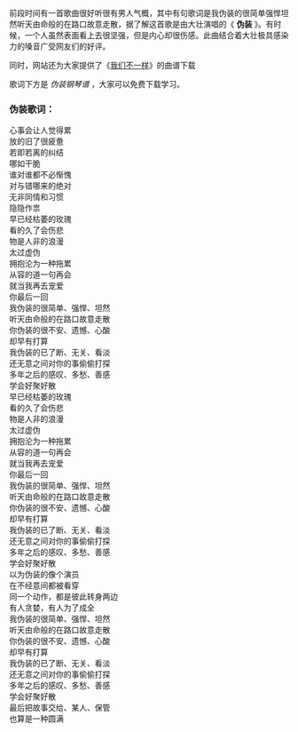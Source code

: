 

前段时间有一首歌曲很好听很有男人气概，其中有句歌词是我伪装的很简单强悍坦然听天由命般的在路口故意走散，据了解这首歌是由大壮演唱的《 **伪装**
》。有时候，一个人虽然表面看上去很坚强，但是内心却很伤感。此曲结合着大壮极具感染力的嗓音广受网友们的好评。

同时，网站还为大家提供了《[我们不一样](Music-8758-我们不一样-大壮.html "我们不一样")》的曲谱下载

歌词下方是 _伪装钢琴谱_ ，大家可以免费下载学习。

### 伪装歌词：

心事会让人觉得累  
放的旧了很疲惫  
若即若离的纠结  
哪如干脆  
谁对谁都不必惭愧  
对与错哪来的绝对  
无非同情和习惯  
隐隐作祟  
早已经枯萎的玫瑰  
看的久了会伤悲  
物是人非的浪漫  
太过虚伪  
拥抱沦为一种拖累  
从容的道一句再会  
就当我再去宠爱  
你最后一回  
我伪装的很简单、强悍、坦然  
听天由命般的在路口故意走散  
你伪装的很不安、遗憾、心酸  
却早有打算  
我伪装的已了断、无关、看淡  
还无意之间对你的事偷偷打探  
多年之后的感叹、多愁、善感  
学会好聚好散  
早已经枯萎的玫瑰  
看的久了会伤悲  
物是人非的浪漫  
太过虚伪  
拥抱沦为一种拖累  
从容的道一句再会  
就当我再去宠爱  
你最后一回  
我伪装的很简单、强悍、坦然  
听天由命般的在路口故意走散  
你伪装的很不安、遗憾、心酸  
却早有打算  
我伪装的已了断、无关、看淡  
还无意之间对你的事偷偷打探  
多年之后的感叹、多愁、善感  
学会好聚好散  
以为伪装的像个演员  
在不经意间都被看穿  
同一个动作，都是彼此转身两边  
有人贪婪，有人为了成全  
我伪装的很简单、强悍、坦然  
听天由命般的在路口故意走散  
你伪装的很不安、遗憾、心酸  
却早有打算  
我伪装的已了断、无关、看淡  
还无意之间对你的事偷偷打探  
多年之后的感叹、多愁、善感  
学会好聚好散  
最后把故事交给、某人、保管  
也算是一种圆满

